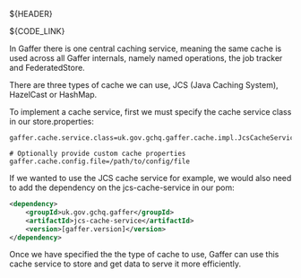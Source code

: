 ${HEADER}

${CODE_LINK}

In Gaffer there is one central caching service, meaning the same cache is used across all Gaffer internals, namely named operations, the job tracker and FederatedStore.

There are three types of cache we can use, JCS (Java Caching System), HazelCast or HashMap. 

To implement a cache service, first we must specify the cache service class in our store.properties:
```
gaffer.cache.service.class=uk.gov.gchq.gaffer.cache.impl.JcsCacheService

# Optionally provide custom cache properties
gaffer.cache.config.file=/path/to/config/file
```

If we wanted to use the JCS cache service for example, we would also need to add the dependency on the jcs-cache-service in our pom:
```xml
<dependency>
    <groupId>uk.gov.gchq.gaffer</groupId>
    <artifactId>jcs-cache-service</artifactId>
    <version>[gaffer.version]</version>
</dependency>
```

Once we have specified the the type of cache to use, Gaffer can use this cache service to store and get data to serve it more efficiently.
